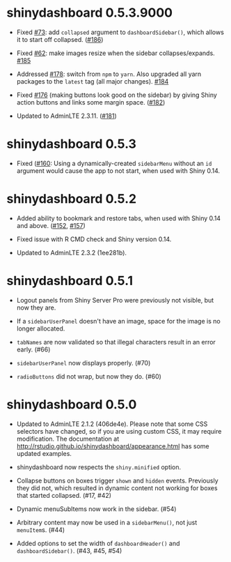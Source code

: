 shinydashboard 0.5.3.9000
=========================

* Fixed [#73](https://github.com/rstudio/shinydashboard/issues/73): add `collapsed` argument to `dashboardSidebar()`, which allows it to start off collapsed. ([#186](https://github.com/rstudio/shinydashboard/pull/186))

* Fixed [#62](https://github.com/rstudio/shinydashboard/issues/62): make images resize when the sidebar collapses/expands. [#185](https://github.com/rstudio/shinydashboard/pull/185)

* Addressed [#178](https://github.com/rstudio/shinydashboard/issues/178): switch from `npm` to `yarn`. Also upgraded all yarn packages to the `latest` tag (all major changes). [#184](https://github.com/rstudio/shinydashboard/pull/184)

* Fixed [#176](https://github.com/rstudio/shinydashboard/issues/176) (making buttons look good on the sidebar) by giving Shiny action buttons and links some margin space. ([#182](https://github.com/rstudio/shinydashboard/pull/182))

* Updated to AdminLTE 2.3.11. ([#181](https://github.com/rstudio/shinydashboard/pull/181))

shinydashboard 0.5.3
=========================

* Fixed ([#160](https://github.com/rstudio/shinydashboard/issues/160): Using a dynamically-created `sidebarMenu` without an `id` argument would cause the app to not start, when used with Shiny 0.14.

shinydashboard 0.5.2
====================

* Added ability to bookmark and restore tabs, when used with Shiny 0.14 and above. ([#152](https://github.com/rstudio/shinydashboard/issues/152), [#157](https://github.com/rstudio/shinydashboard/pull/157))

* Fixed issue with R CMD check and Shiny version 0.14.

* Updated to AdminLTE 2.3.2 (1ee281b).

shinydashboard 0.5.1
====================

* Logout panels from Shiny Server Pro were previously not visible, but now they are.

* If a `sidebarUserPanel` doesn't have an image, space for the image is no longer allocated.

* `tabNames` are now validated so that illegal characters result in an error early. (#66)

* `sidebarUserPanel` now displays properly. (#70)

* `radioButtons` did not wrap, but now they do. (#60)

shinydashboard 0.5.0
====================

* Updated to AdminLTE 2.1.2 (406de4e). Please note that some CSS selectors have changed, so if you are using custom CSS, it may require modification. The documentation at http://rstudio.github.io/shinydashboard/appearance.html has some updated examples.

* shinydashboard now respects the `shiny.minified` option.

* Collapse buttons on boxes trigger `shown` and `hidden` events. Previously they did not, which resulted in dynamic content not working for boxes that started collapsed. (#17, #42)

* Dynamic menuSubItems now work in the sidebar. (#54)

* Arbitrary content may now be used in a `sidebarMenu()`, not just `menuItem`s. (#44)

* Added options to set the width of `dashboardHeader()` and `dashboardSidebar()`. (#43, #45, #54)
